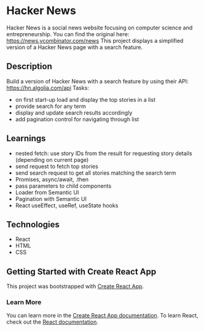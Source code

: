 # Hacker News
Hacker News is a social news website focusing on computer science and entrepreneurship. You can find the original here: https://news.ycombinator.com/news 
This project displays a simplified version of a Hacker News page with a search feature.

## Description
Build a version of Hacker News with a search feature by using their API: https://hn.algolia.com/api
Tasks: 
- on first start-up load and display the top stories in a list
- provide search for any term
- display and update search results accordingly
- add pagination control for navigating through list

## Learnings
- nested fetch: use story IDs from the result for requesting story details (depending on current page)
- send request to fetch top stories
- send search request to get all stories matching the search term
- Promises, async/await, .then
- pass parameters to child components
- Loader from Semantic UI
- Pagination with Semantic UI
- React useEffect, useRef, useState hooks

## Technologies
- React
- HTML
- CSS

## Getting Started with Create React App
This project was bootstrapped with [Create React App](https://github.com/facebook/create-react-app).

### Learn More
You can learn more in the [Create React App documentation](https://facebook.github.io/create-react-app/docs/getting-started).
To learn React, check out the [React documentation](https://reactjs.org/).
